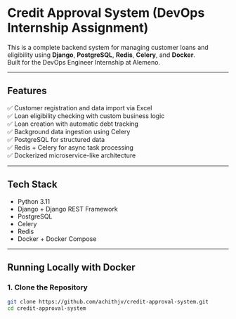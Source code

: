 # Credit Approval System (DevOps Internship Assignment)

This is a complete backend system for managing customer loans and eligibility using **Django**, **PostgreSQL**, **Redis**, **Celery**, and **Docker**.  
Built for the DevOps Engineer Internship at Alemeno.

---

## Features

✅ Customer registration and data import via Excel  
✅ Loan eligibility checking with custom business logic  
✅ Loan creation with automatic debt tracking  
✅ Background data ingestion using Celery  
✅ PostgreSQL for structured data  
✅ Redis + Celery for async task processing  
✅ Dockerized microservice-like architecture

---

## Tech Stack

- Python 3.11
- Django + Django REST Framework
- PostgreSQL
- Celery
- Redis
- Docker + Docker Compose

---

## Running Locally with Docker

### 1. Clone the Repository

```bash
git clone https://github.com/achithjv/credit-approval-system.git
cd credit-approval-system
